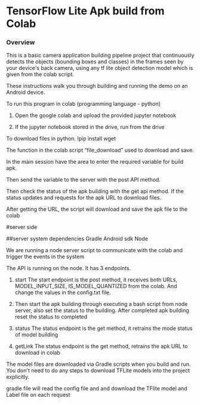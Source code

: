 # TensorFlow Lite Apk build from Colab

### Overview

This is a basic camera application building pipeline project that continuously detects the objects (bounding boxes and
classes) in the frames seen by your device's back camera, using any tf lite object detection model which is given from the colab script.

These instructions walk you through building and running the demo on an Android device.

To run this program in colab (programming language - python)

1) Open the google colab and upload the provided jupyter notebook 

2) If the jupyter notebook stored in the drive, run from the drive 

To download files in python.
!pip install wget

The function in the colab script “file_download”  used to download and save.

In the main session have the area to enter the required variable for build apk.

Then send the variable to the server with the post API method.

Then check the status of the apk building with the get api method. If the status updates and requests for the apk URL to download files.
 
After getting the URL, the script will download and save the apk file to the colab

#server side 

##server system dependencies
Gradle
Android sdk 
Node 


We are running a node server script to communicate with the colab and trigger the events in the system

The API is running on the node. It has 3 endpoints.

1) start 
The start endpoint is the post method, it receives both URLs, MODEL_INPUT_SIZE, IS_MODEL_QUANTIZED from the colab. And change the values in the config.txt file. 
2) Then start the apk building through executing a bash script from node server, also set the status to the building. After completed apk building reset the status to completed

3) status 
The status endpoint is the get method, it retrains the mode status of model building 

4) getLink
The status endpoint is the get method, retrains the apk URL to download in colab



The model files are downloaded via Gradle scripts when you build and run. You
don't need to do any steps to download TFLite models into the project
explicitly.

gradle file will read the config file and and download the TFlite model and Label file on each request 



